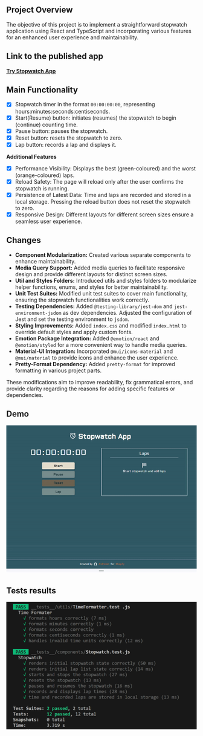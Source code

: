 

## Project Overview

The objective of this project is to implement a straightforward stopwatch application using React and TypeScript and incorporating various features for an enhanced user experience and maintainability.  

## Link to the published app 

**[Try Stopwatch App](https://androkzn.github.io/stopwatch_app/)**

## Main Functionality

- [x] Stopwatch timer in the format ```00:00:00:00```, representing hours:minutes:seconds:centiseconds.
- [x] Start(Resume) button: initiates (resumes) the stopwatch to begin (continue) counting time.
- [x] Pause button: pauses the stopwatch.
- [x] Reset button: resets the stopwatch to zero.
- [x] Lap button: records a lap and displays it.

**Additional Features**
- [x] Performance Visibility: Displays the best (green-coloured) and the worst (orange-coloured) laps.
- [x] Reload Safety: The page will reload only after the user confirms the stopwatch is running.
- [x] Persistence of Latest Data: Time and laps are recorded and stored in a local storage. Pressing the reload button does not reset the stopwatch to zero.
- [x] Responsive Design: Different layouts for different screen sizes ensure a seamless user experience.

## Changes

- **Component Modularization:** Created various separate components to enhance maintainability.
- **Media Query Support:** Added media queries to facilitate responsive design and provide different layouts for distinct screen sizes.
- **Util and Styles Folders:** Introduced utils and styles folders to modularize helper functions, enums, and styles for better maintainability.
- **Unit Test Suites:** Modified unit test suites to cover main functionality, ensuring the stopwatch functionalities work correctly.
- **Testing Dependencies:** Added ```@testing-library/jest-dom``` and ```jest-environment-jsdom``` as dev dependencies. Adjusted the configuration of Jest and set the testing environment to ```jsdom```.
- **Styling Improvements:** Added ```index.css``` and modified ```index.html``` to override default styles and apply custom fonts.
- **Emotion Package Integration:** Added ```@emotion/react``` and ```@emotion/styled``` for a more convenient way to handle media queries.
- **Material-UI Integration:** Incorporated ```@mui/icons-material``` and ```@mui/material``` to provide icons and enhance the user experience.
- **Pretty-Format Dependency:** Added ```pretty-format``` for improved formatting in various project parts.

These modifications aim to improve readability, fix grammatical errors, and provide clarity regarding the reasons for adding specific features or dependencies.

## Demo
![GIF Demo](././gif_demo_responsive.gif?raw=true)

## Tests results 
![Tests](./test_results.png)
